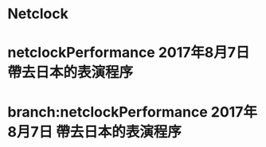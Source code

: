 # Netclock
# netclockPerformance 2017年8月7日 帶去日本的表演程序
# branch:netclockPerformance 2017年8月7日 帶去日本的表演程序
